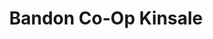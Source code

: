 ---
title: "Bandon Co-Op Kinsale"
url: /kinsale/bandon-co-op-kinsale-farm-lane/
shop: Garten-Center
---